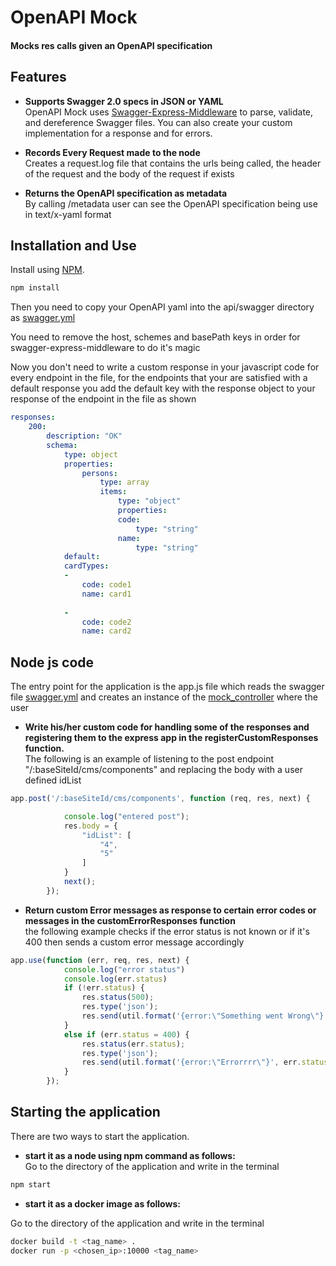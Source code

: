 OpenAPI Mock
============================
#### Mocks res calls given an OpenAPI specification 


Features
---------------------------

- **Supports Swagger 2.0 specs in JSON or YAML** <br>
OpenAPI Mock uses [Swagger-Express-Middleware](https://github.com/BigstickCarpet/swagger-express-middleware) to parse, validate, and dereference Swagger files.  You can also create your custom implementation for a response and for errors.

- **Records Every Request made to the node** <br>
Creates a request.log file that contains the urls being called, the header of the request and the body of the request if exists

- **Returns the OpenAPI specification as metadata** <br>
By calling /metadata user can see the OpenAPI specification being use in text/x-yaml format

Installation and Use
--------------------------
Install using [NPM](https://docs.npmjs.com/getting-started/what-is-npm).

````bash
npm install
````
Then you need to copy your OpenAPI yaml into the api/swagger directory as [swagger.yml](https://github.com/kyma-incubator/varkes/blob/master/OpenAPIMock/api/swagger/swagger.yaml)

You need to remove the host, schemes and basePath keys in order for swagger-express-middleware to do it's magic

Now you don't need to write a custom response in your javascript code for every endpoint in the file,
for the endpoints that your are satisfied with a default response you add the default key with the response object to your response of the endpoint in the file as shown

````yaml
responses: 
    200: 
        description: "OK"
        schema: 
            type: object
            properties: 
                persons:
                    type: array
                    items: 
                        type: "object"
                        properties: 
                        code: 
                            type: "string"
                        name: 
                            type: "string"
            default:
            cardTypes:
            - 
                code: code1
                name: card1
                    
            - 
                code: code2
                name: card2
````

Node js code
--------------------------

The entry point for the application is the app.js file which reads the swagger file [swagger.yml](https://github.com/kyma-incubator/varkes/blob/master/OpenAPIMock/api/swagger/swagger.yaml) and creates an instance of the [mock_controller](https://github.com/kyma-incubator/varkes/blob/master/OpenAPIMock/api/mocks/mock_controller.js) where the user  

- **Write his/her custom code for handling some of the responses and registering them to the express app in the registerCustomResponses function.** <br>
        The following is an example of listening to the post endpoint "/:baseSiteId/cms/components" and replacing the body with a user defined idList
````javascript
app.post('/:baseSiteId/cms/components', function (req, res, next) {

            console.log("entered post");
            res.body = {
                "idList": [
                    "4",
                    "5"
                ]
            }
            next();
        });
````
- **Return custom Error messages as response to certain error codes or messages in the customErrorResponses function** <br>
        the following example checks if the error status is not known or if it's 400 then sends a custom error message accordingly

````javascript
app.use(function (err, req, res, next) {
            console.log("error status")
            console.log(err.status)
            if (!err.status) {
                res.status(500);
                res.type('json');
                res.send(util.format('{error:\"Something went Wrong\"}'));
            }
            else if (err.status = 400) {
                res.status(err.status);
                res.type('json');
                res.send(util.format('{error:\"Errorrrr\"}', err.status, err.message));
            }
        });
````


 Starting the application
--------------------------
There are two ways to start the application.

- **start it as a node using npm command as follows:** <br>
Go to the directory of the application and write in the terminal
````bash
npm start
````

- **start it as a docker image as follows:** <br>

Go to the directory of the application and write in the terminal
````bash
docker build -t <tag_name> .
docker run -p <chosen_ip>:10000 <tag_name>
````